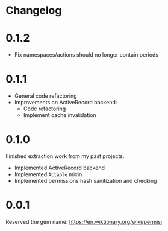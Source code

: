 # Changelog

# 0.1.2

- Fix namespaces/actions should no longer contain periods

# 0.1.1

- General code refactoring
- Improvements on ActiveRecord backend:
  - Code refactoring
  - Implement cache invalidation

# 0.1.0

Finished extraction work from my past projects.

- Implemented ActiveRecord backend
- Implemented `Actable` mixin
- Implemented permissions hash sanitization and checking

# 0.0.1

Reserved the gem name: https://en.wiktionary.org/wiki/permisi
